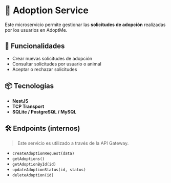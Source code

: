# 📝 Adoption Service

Este microservicio permite gestionar las **solicitudes de adopción** realizadas por los usuarios en AdoptMe.

## 📌 Funcionalidades

- Crear nuevas solicitudes de adopción
- Consultar solicitudes por usuario o animal
- Aceptar o rechazar solicitudes

## 📦 Tecnologías

- **NestJS**
- **TCP Transport**
- **SQLite / PostgreSQL / MySQL**

## 🛠️ Endpoints (internos)

> Este servicio es utilizado a través de la API Gateway.

- `createAdoptionRequest(data)`
- `getAdoptions()`
- `getAdoptionById(id)`
- `updateAdoptionStatus(id, status)`
- `deleteAdoption(id)`
